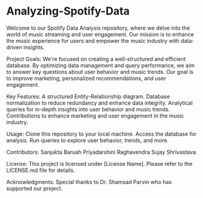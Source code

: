 # Analyzing-Spotify-Data
Welcome to our Spotify Data Analysis repository, where we delve into the world of music streaming and user engagement. Our mission is to enhance the music experience for users and empower the music industry with data-driven insights.

Project Goals:
We're focused on creating a well-structured and efficient database. By optimizing data management and query performance, we aim to answer key questions about user behavior and music trends. Our goal is to improve marketing, personalized recommendations, and user engagement.

Key Features:
A structured Entity-Relationship diagram.
Database normalization to reduce redundancy and enhance data integrity.
Analytical queries for in-depth insights into user behavior and music trends.
Contributions to enhance marketing and user engagement in the music industry.

Usage:
Clone this repository to your local machine.
Access the database for analysis.
Run queries to explore user behavior, trends, and more.

Contributors:
Sanjukta Baruah
Priyadarshini Raghavendra
Sujay Shrivastava 

License:
This project is licensed under [License Name]. Please refer to the LICENSE.md file for details.

Acknowledgments:
Special thanks to Dr. Shamsad Parvin who has supported our project.
